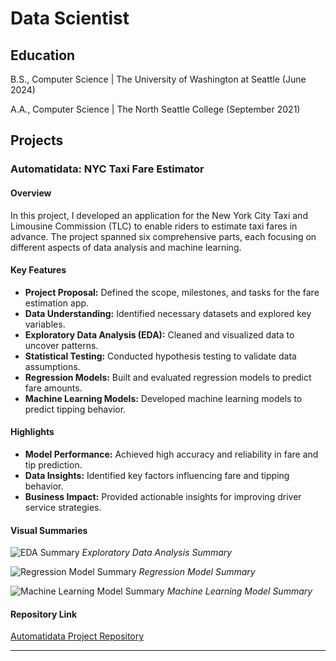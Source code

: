 # Data Scientist 

## Education
B.S., Computer Science | The University of Washington at Seattle (June 2024)

A.A., Computer Science | The North Seattle College (September 2021) 

## Projects

### Automatidata: NYC Taxi Fare Estimator

#### Overview

In this project, I developed an application for the New York City Taxi and Limousine Commission (TLC) to enable riders to estimate taxi fares in advance. The project spanned six comprehensive parts, each focusing on different aspects of data analysis and machine learning.

#### Key Features

- **Project Proposal:** Defined the scope, milestones, and tasks for the fare estimation app.
- **Data Understanding:** Identified necessary datasets and explored key variables.
- **Exploratory Data Analysis (EDA):** Cleaned and visualized data to uncover patterns.
- **Statistical Testing:** Conducted hypothesis testing to validate data assumptions.
- **Regression Models:** Built and evaluated regression models to predict fare amounts.
- **Machine Learning Models:** Developed machine learning models to predict tipping behavior.

#### Highlights

- **Model Performance:** Achieved high accuracy and reliability in fare and tip prediction.
- **Data Insights:** Identified key factors influencing fare and tipping behavior.
- **Business Impact:** Provided actionable insights for improving driver service strategies.

#### Visual Summaries

![EDA Summary](https://github.com/Kian1369/portfolio/blob/main/images/Course%203%20Automatidata%20Executive%20Summary.png)
*Exploratory Data Analysis Summary*

![Regression Model Summary](https://github.com/Kian1369/portfolio/blob/main/images/Course%205%20Automatidata%20Executive%20Summary.png)
*Regression Model Summary*

![Machine Learning Model Summary](https://github.com/Kian1369/portfolio/blob/main/images/Course%206%20Automatidata%20Executive%20Summary.png)
*Machine Learning Model Summary*

#### Repository Link

[Automatidata Project Repository](https://github.com/Kian1369/Automatidata-Project)

---
